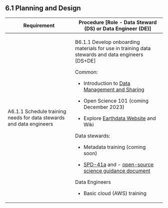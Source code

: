 ## **6.1 Planning and Design**

<table>
    <thead>
        <tr class="header">
            <th><strong>Requirement</strong></th>
            <th><strong>Procedure</strong> [Role - Data Steward (DS) or Data Engineer (DE)]</th>
        </tr>
    </thead>
    <tbody>
        <tr class="odd">
            <td>A6.1.1 Schedule training needs for data stewards and data engineers</td>
            <td>
                <p>B6.1.1 Develop onboarding materials for use in training data stewards and data engineers [DS+DE]</p>
                <p>Common:</p>
                <ul>
                    <li>
                        <p>Introduction to <a href="https://www.coursera.org/learn/data-management"><span
                                    class="underline">Data Management and Sharing</span></a></p>
                    </li>
                    <li>
                        <p>Open Science 101 (coming December 2023)</p>
                    </li>
                    <li>
                        <p>Explore <a href="https://earthdata.nasa.gov/"><span class="underline">Earthdata
                                    Website</span></a> and Wiki</p>
                    </li>
                </ul>
                <p>Data stewards:</p>
                <ul>
                    <li>
                        <p>Metadata training (coming soon)</p>
                    </li>
                    <li>
                        <p><a
                                href="https://science.nasa.gov/science-red/s3fs-public/atoms/files/draft_SMD-information-policy-v2.x.pdf"><span
                                    class="underline">SPD-41a</span></a> and - <a
                                href="https://science.nasa.gov/science-red/s3fs-public/atoms/files/SMD%20Open-Source%20Science%20Guidance%20v2%2020230407.pdf"><span
                                    class="underline">open-source science guidance document</span></a></p>
                    </li>
                </ul>
                <p>Data Engineers</p>
                <ul>
                    <li>
                        <p>Basic cloud (AWS) training</p>
                    </li>
                </ul>
            </td>
        </tr>
    </tbody>
</table>
